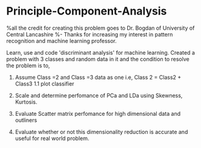 # Principle-Component-Analysis
%all the credit for creating this problem goes to Dr. Bogdan of University of Central Lancashire
%- Thanks for increasing my interest in pattern recognition and machine learning professor.  


Learn, use and code 'discriminant analysis' for machine learning. Created a problem with 3 classes and random data in it and the
condition to resolve the problem is to, 

1. Assume Class =2 and Class =3 data as one i.e, Class 2 = Class2 + Class3 
1.1 plot classifier 

2. Scale and determine perfomance of PCa and LDa using Skewness, Kurtosis. 
3. Evaluate Scatter matrix perfomance for high dimensional data and outliners
4. Evaluate whether or not this dimensionality reduction is accurate and useful for real world problem.  

